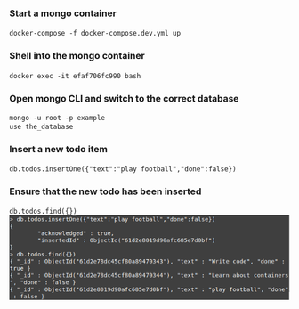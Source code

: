 ### Start a mongo container
`docker-compose -f docker-compose.dev.yml up`

### Shell into the mongo container
`docker exec -it efaf706fc990 bash`

### Open mongo CLI and switch to the correct database
```
mongo -u root -p example
use the_database
```
### Insert a new todo item
`db.todos.insertOne({"text":"play football","done":false})`

### Ensure that the new todo has been inserted
`db.todos.find({})`
<img src="./pictures/insert_todo_mongo.png"/>

